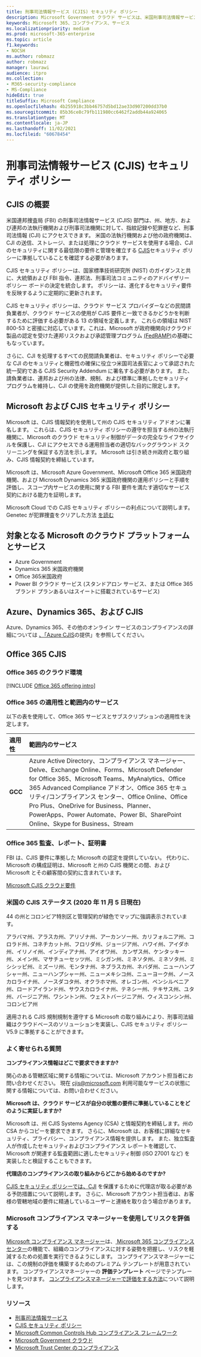 ```yaml
---
title: 刑事司法情報サービス (CJIS) セキュリティ ポリシー
description: Microsoft Government クラウド サービスは、米国刑事司法情報サービスセキュリティ ポリシーに準拠しています。
keywords: Microsoft 365、コンプライアンス、サービス
ms.localizationpriority: medium
ms.prod: microsoft-365-enterprise
ms.topic: article
f1.keywords:
- NOCSH
ms.author: robmazz
author: robmazz
manager: laurawi
audience: itpro
ms.collection:
- M365-security-compliance
- MS-Compliance
hideEdit: true
titleSuffix: Microsoft Compliance
ms.openlocfilehash: 4b255918c3bb46757d5bd12ae33d907200dd37b0
ms.sourcegitcommit: 85b36ce8c79fb111980cc6462f2addb44a924065
ms.translationtype: MT
ms.contentlocale: ja-JP
ms.lasthandoff: 11/02/2021
ms.locfileid: "60678454"
---
```

# <a name="criminal-justice-information-services-cjis-security-policy"></a>刑事司法情報サービス (CJIS) セキュリティ ポリシー

## <a name="cjis-overview"></a>CJIS の概要

米国連邦捜査局 (FBI) の刑事司法情報サービス (CJIS) 部門は、州、地方、および連邦の法執行機関および刑事司法機関に対して、指紋記録や犯罪歴など、刑事司法情報 (CJI) にアクセスできます。 米国の法執行機関および他の政府機関は、CJI の送信、ストレージ、または処理にクラウド サービスを使用する場合、CJI のセキュリティに関する最低限の要件と管理を確立する [CJIS](https://aka.ms/cjis-security-policy)セキュリティ ポリシーに準拠していることを確認する必要があります。

CJIS セキュリティ ポリシーは、国家標準技術研究所 (NIST) のガイダンスと共に、大統領および FBI 指令、連邦法、刑事司法コミュニティのアドバイザリー ポリシー ボードの決定を統合します。 ポリシーは、進化するセキュリティ要件を反映するように定期的に更新されます。

CJIS セキュリティ ポリシーは、クラウド サービス プロバイダーなどの民間請負業者が、クラウド サービスの使用が CJIS 要件と一致できるかどうかを判断するために評価する必要がある 13 の領域を定義します。 これらの領域は NIST 800-53 と密接に対応しています。これは、Microsoft が政府機関向けクラウド製品の認定を受けた連邦リスクおよび承認管理プログラム [(FedRAMP)](offering-FedRAMP.md)の基礎にもなっています。

さらに、CJI を処理するすべての民間請負業者は、セキュリティ ポリシーで必要な CJI のセキュリティと機密性の確保に役立つ米国司法長官によって承認された統一契約である CJIS Security Addendum に署名する必要があります。 また、請負業者は、連邦および州の法律、規制、および標準に準拠したセキュリティ プログラムを維持し、CJI の使用を政府機関が提供した目的に限定します。

## <a name="microsoft-and-cjis-security-policy"></a>Microsoft および CJIS セキュリティ ポリシー

Microsoft は、CJIS 情報契約を使用して州の CJIS セキュリティ アドオンに署名します。 これらは、CJIS セキュリティ ポリシーの遵守を担当する州の法執行機関に、Microsoft のクラウド セキュリティ制御がデータの完全なライフサイクルを保護し、CJI にアクセスできる運用担当者の適切なバックグラウンド スクリーニングを保証する方法を示します。 Microsoft は引き続き州政府と取り組み、CJIS 情報契約を締結しています。

Microsoft は、Microsoft Azure Government、Microsoft Office 365 米国政府機関、および Microsoft Dynamics 365 米国政府機関の運用ポリシーと手順を評価し、スコープ内サービスの使用に関する FBI 要件を満たす適切なサービス契約における能力を証明します。

Microsoft Cloud での CJIS セキュリティ ポリシーの利点について説明します。 Genetec が犯罪捜査をクリアした方法 [を読む](https://customers.microsoft.com/story/genetec)

## <a name="microsoft-in-scope-cloud-platforms--services"></a>対象となる Microsoft のクラウド プラットフォームとサービス

- Azure Government
- Dynamics 365 米国政府機関
- Office 365米国政府
- Power BI クラウド サービス (スタンドアロン サービス、または Office 365 ブランド プランあるいはスイートに搭載されているサービス)

## <a name="azure-dynamics-365-and-cjis"></a>Azure、Dynamics 365、および CJIS

Azure、Dynamics 365、その他のオンライン サービスのコンプライアンスの詳細については [、「Azure CJIS](/azure/compliance/offerings/offering-cjis)の提供」を参照してください。

## <a name="office-365-and-cjis"></a>Office 365 CJIS

### <a name="office-365-cloud-environments"></a>Office 365 のクラウド環境

[!INCLUDE [Office 365 offering intro](../includes/o365-offering-introduction.md)]

### <a name="office-365-applicability-and-in-scope-services"></a>Office 365 の適用性と範囲内のサービス

以下の表を使用して、Office 365 サービスとサブスクリプションの適用性を決定します。

| **適用性** | **範囲内のサービス** |
|:------------------|:----------------------|
| **GCC** | Azure Active Directory、コンプライアンス マネージャー、Delve、Exchange Online、Forms、Microsoft Defender for Office 365、Microsoft Teams、MyAnalytics、Office 365 Advanced Compliance アドオン、Office 365 セキュリティ/コンプライアンス センター、Office Online、Office Pro Plus、OneDrive for Business、Planner、PowerApps、Power Automate、Power BI、SharePoint Online、Skype for Business、Stream |

### <a name="office-365-audits-reports-and-certificates"></a>Office 365 監査、レポート、証明書

FBI は、CJIS 要件に準拠した Microsoft の認定を提供していない。 代わりに、Microsoft の構成証明は、Microsoft と州の CJIS 機関との間、および Microsoft とその顧客間の契約に含まれています。

[Microsoft CJIS クラウド要件](https://aka.ms/MicrosoftCJISCloudRequirements)

### <a name="cjis-status-in-the-united-states-current-as-of-1152020"></a>米国の CJIS ステータス (2020 年 11 月 5 日現在)

44 の州とコロンビア特別区と管理契約が緑色でマップに強調表示されています。

アラバマ州、アラスカ州、アリゾナ州、アーカンソー州、カリフォルニア州、コロラド州、コネチカット州、フロリダ州、ジョージア州、ハワイ州、アイダホ州、イリノイ州、インディアナ州、アイオワ州、 カンザス州、ケンタッキー州、メイン州、マサチューセッツ州、ミシガン州、ミネソタ州、ミネソタ州、ミシシッピ州、ミズーリ州、モンタナ州、ネブラスカ州、ネバダ州、ニューハンプシャー州、ニューハンプシャー州、ニューメキシコ州、ニューヨーク州、ノースカロライナ州、ノースダコタ州、オクラホマ州、オレゴン州、ペンシルベニア州、ロードアイランド州、サウスカロライナ州、テネシー州、テキサス州、ユタ州、バージニア州、ワシントン州、ウェストバージニア州、ウィスコンシン州、コロンビア州

適用される CJIS 規制規制を遵守する Microsoft の取り組みにより、刑事司法組織はクラウドベースのソリューションを実装し、CJIS セキュリティ ポリシー V5.9 に準拠することができます。

### <a name="frequently-asked-questions"></a>よく寄せられる質問

**コンプライアンス情報はどこで要求できますか?**

関心のある管轄区域に関する情報については、Microsoft アカウント担当者にお問い合わせください。 現在 <cjis@microsoft.com> 利用可能なサービスの状態に関する情報については、お問い合わせください。

**Microsoft は、クラウド サービスが自分の状態の要件に準拠していることをどのように実証しますか?**

Microsoft は、州 CJIS Systems Agency (CSA) と情報契約を締結します。州の CSA からコピーを要求できます。 さらに、Microsoft は、お客様に詳細なセキュリティ、プライバシー、コンプライアンス情報を提供します。 また、独立監査人が作成したセキュリティおよびコンプライアンス レポートを確認して、Microsoft が関連する監査範囲に適したセキュリティ制御 (ISO 27001 など) を実装したと検証することもできます。

**代理店のコンプライアンスの取り組みからどこから始めるのですか?**

[CJIS セキュリティ ポリシーでは、CJI](https://aka.ms/cjis-security-policy) を保護するために代理店が取る必要がある予防措置について説明します。 さらに、Microsoft アカウント担当者は、お客様の管轄地域の要件に精通しているユーザーと連絡を取り合う場合があります。

### <a name="use-microsoft-compliance-manager-to-assess-your-risk"></a>Microsoft コンプライアンス マネージャーを使用してリスクを評価する

[Microsoft コンプライアンス マネージャー](/microsoft-365/compliance/compliance-manager)は、[ Microsoft 365 コンプライアンス センター](/microsoft-365/compliance/microsoft-365-compliance-center)の機能で、組織のコンプライアンスに対する姿勢を把握し、リスクを軽減するための処置を実行できるようにします。 コンプライアンスマネージャーには、この規制の評価を構築するためのプレミアム テンプレートが用意されています。 コンプライアンスマネージャーの **評価テンプレート** ページでテンプレートを見つけます。 [コンプライアンスマネージャーで評価をする方法](/microsoft-365/compliance/compliance-manager-assessments)について説明します。

### <a name="resources"></a>リソース

- [刑事司法情報サービス](https://aka.ms/cjis)
- [CJIS セキュリティ ポリシー](https://aka.ms/cjis-security-policy)
- [Microsoft Common Controls Hub コンプライアンス フレームワーク](https://www.microsoft.com/trustcenter/common-controls-hub)
- [Microsoft Government クラウド](https://go.microsoft.com/fwlink/?linkid=2087246)
- [Microsoft Trust Center のコンプライアンス](https://www.microsoft.com/trust-center/compliance/compliance-overview)
